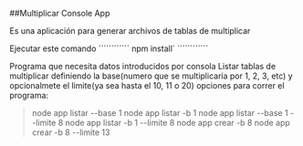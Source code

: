 ##Multiplicar Console App

Es una aplicación para generar archivos de tablas de multiplicar

Ejecutar este comando 
´´´´´´´´´´´´
npm install´
´´´´´´´´´´´´


Programa que necesita datos introducidos por consola
Listar tablas de multiplicar definiendo la base(numero que se multiplicaria por 1, 2, 3, etc) y opcionalmete el limite(ya sea hasta el 10, 11 o 20)
opciones para correr el programa:
>node app listar --base 1
>node app listar -b 1
>node app listar --base 1 --limite 8
>node app listar -b 1 --limite 8
>node app crear -b 8
>node app crear -b 8 --limite 13